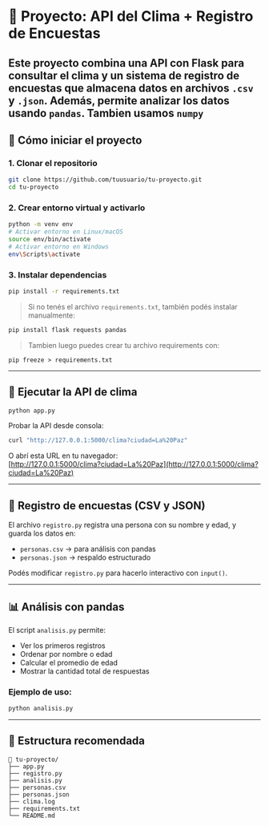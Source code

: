 # 🧪 Proyecto: API del Clima + Registro de Encuestas

Este proyecto combina una API con Flask para consultar el clima y un sistema de registro de encuestas que almacena datos en archivos `.csv` y `.json`. Además, permite analizar los datos usando `pandas`.
Tambien usamos `numpy`
---

## 🚀 Cómo iniciar el proyecto

### 1. Clonar el repositorio

```bash
git clone https://github.com/tuusuario/tu-proyecto.git
cd tu-proyecto
```

### 2. Crear entorno virtual y activarlo

```bash
python -m venv env
# Activar entorno en Linux/macOS
source env/bin/activate
# Activar entorno en Windows
env\Scripts\activate
```

### 3. Instalar dependencias

```bash
pip install -r requirements.txt
```

> Si no tenés el archivo `requirements.txt`, también podés instalar manualmente:

```bash
pip install flask requests pandas
```
>Tambien luego puedes crear tu archivo requirements con:
```
pip freeze > requirements.txt
```
---

## 🧪 Ejecutar la API de clima

```bash
python app.py
```

Probar la API desde consola:

```bash
curl "http://127.0.0.1:5000/clima?ciudad=La%20Paz"
```

O abrí esta URL en tu navegador:  
[http://127.0.0.1:5000/clima?ciudad=La%20Paz](http://127.0.0.1:5000/clima?ciudad=La%20Paz)

---

## 📝 Registro de encuestas (CSV y JSON)

El archivo `registro.py` registra una persona con su nombre y edad, y guarda los datos en:

- `personas.csv` → para análisis con pandas
- `personas.json` → respaldo estructurado

Podés modificar `registro.py` para hacerlo interactivo con `input()`.

---

## 📊 Análisis con pandas

El script `analisis.py` permite:

- Ver los primeros registros
- Ordenar por nombre o edad
- Calcular el promedio de edad
- Mostrar la cantidad total de respuestas

### Ejemplo de uso:

```bash
python analisis.py
```

---

## 📁 Estructura recomendada

```
📁 tu-proyecto/
├── app.py
├── registro.py
├── analisis.py
├── personas.csv
├── personas.json
├── clima.log
├── requirements.txt
└── README.md
```
